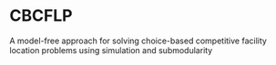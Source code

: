 # CBCFLP
A model-free approach for solving choice-based competitive facility location problems using simulation and submodularity
